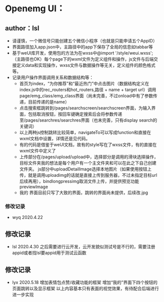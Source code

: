 # Openemg UI：
## author：lsl

* 请谨慎，一个微信号只能创建五个微信小程序（也就是只能申请五个AppID）
* 界面路径加入app.json中，主路径中的app下保存了全局的信息如tabbar等
* 基于weUI库开发，使用包的方法为在wxss中@import '/style/weui.wxss';（主路径也OK）每个page下的wxml文件为定义组件和操作，js文件与后端交接定义data和实现操作，wxss文件与数据操作等无关，定义组件的颜色格式等。
* 记录用户操作界面调用关系和数据结构等：
    * 首页为index，“为你推荐”和“最近热门”中点击图片（数据结构定义在index.js中的rec_routers和hot_routers,路径 + name + target url）调用page/emg_class/emg_class界面（尚未完善，不过onload中有了参数传递，目前传递的是name）
    * 点击搜索框跳转到/pages/searchscreen/searchscreen界面，为输入界面，包括取消按钮，按回车键确定搜索后会将参数传递至/pages/searchres/searchres界面（也未完善，只有display search的关键词）
    * 以上两种js控制跳转比较简单，navigateTo可以写成function和直接在wxml文档中设置，详情还是见代码。
    * 有的代码是借鉴于weUI文档，故有的style写在了wxss文件，有的直接在wxml文件中定义了
    * 上传部分在/pages/upload/upload中，选择部分是调用的滑块选择操作，目标文件夹我的想法是每个用户有一个主文件夹和可以在此之下自己创建文件夹。
    js部分中uploadDetailImage选择本地图片（如果使用按钮上传，就是调用uploadimg的话就是直接上传到服务器，不过未指定目标url后续再用），bindlongpressimg取消文件上传，并提供预览功能previewImage
    * 我的 界面目前只写了大致的界面，跳转的界面尚未提供，后续改.jpg


### 修改记录
* wyq 2020.4.22

## 修改记录
* lsl 2020.4.30
之后需要进行云开发，云开发貌似测试号是不行的，需要注册appid或者找lsl要appid用于测试云函数   

## 修改记录
* lyx 2020.5.18
增加表情包点赞/收藏功能的框架
增加“我的”界面下四个按钮的页面跳转以及显示框架
以上内容基本只有表面的视觉效果，有待配合后端进行进一步实现 
